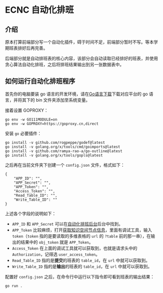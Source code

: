 # ECNC 自动化排班

## 介绍

原本打算前端部分写一个自动化插件，碍于时间不足，前端部分暂时不写。等本学期班表排好后再完善。

后端部分就是自动排班表的核心内容，该部分会自动读取已经排好的班表，并使用贪心算法自动化排班，之后将排班结果输出到另一张数据表中。

## 如何运行自动化排班程序

首先你的电脑要装 go 语言的开发环境，请在[Go语言下载](https://go.dev/dl/)下载对应平台的 go 语言，并将其下的 bin 文件夹添加至系统变量。

接着设置 GOPROXY：

```
go env -w GO111MODULE=on
go env -w GOPROXY=https://goproxy.cn,direct
```

安装 `go` 必要插件：

```
go install -v github.com/rogpeppe/godef@latest
go install -v golang.org/x/tools/cmd/goimports@latest
go install -v github.com/ramya-rao-a/go-outline@latest
go install -v golang.org/x/tools/gopls@latest
```

之后再在当前文件夹下创建一个 `config.json` 文件，格式如下：

```
{
    "APP_ID": "",
    "APP_Secret": "",
    "APP_Token": "",
    "Access_Token": "",
    "Read_Table_ID": "",
    "Write_Table_ID": ""
}
```

上述各个字段的说明如下：

- `APP_ID` 和 `APP_Secret` 可以在[自动化排班后台](https://open.feishu.cn/app/cli_a5b7aac6333a5013/baseinfo)后台中找到。
- `APP_Token` 比较麻烦，打开[获取知识空间节点信息](https://open.feishu.cn/document/server-docs/docs/wiki-v2/space-node/get_node?appId=cli_a5b7aac6333a5013)，里面有调试工具，输入 `token`（`token` 指的是要读取的多维表格的 `url` 的 `?table` 前的那一串），在输出的结果中的 `obj_token` 就是 `APP_Token`。
- `Access_Token` 在上面的调试工具就可以获取到，也就是请求头中的 `Authorization`，记得选 `user_access_token`。
- `Read_Table_ID` 指的是**提交**的班表的 `table_id`，在 `url` 中就可以获取到。
- `Write_Table_ID` 指的是**输出**的班表的 `table_id`，在 `url` 中就可以获取到。

配置好 `config.json` 之后，在命令行中运行以下指令即可看到班表的输出结果：

```
go run .
```
